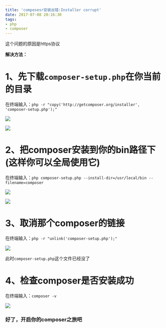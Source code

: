 ```yaml
---
title: 'composesr安装出错:Installer corrupt'
date: 2017-07-08 20:16:30
tags:
- php
- composer
---
```


这个问题的原因是https协议

**解决方法：**

# 1、先下载`composer-setup.php`在你当前的目录

在终端输入：`php -r "copy('http://getcomposer.org/installer', 'composer-setup.php');"`

![](http://oklbfi1yj.bkt.clouddn.com/composesr%E5%AE%89%E8%A3%85%E5%87%BA%E9%94%99:Installer%20corrupt/1.PNG)

![](http://oklbfi1yj.bkt.clouddn.com/composesr%E5%AE%89%E8%A3%85%E5%87%BA%E9%94%99:Installer%20corrupt/2.PNG)

# 2、把composer安装到你的bin路径下(这样你可以全局使用它)

在终端输入：`php composer-setup.php --install-dir=/usr/local/bin --filename=composer`

![](http://oklbfi1yj.bkt.clouddn.com/composesr%E5%AE%89%E8%A3%85%E5%87%BA%E9%94%99:Installer%20corrupt/3.PNG)

![](http://oklbfi1yj.bkt.clouddn.com/composesr%E5%AE%89%E8%A3%85%E5%87%BA%E9%94%99:Installer%20corrupt/4.PNG)

# 3、取消那个composer的链接

在终端输入：`php -r "unlink('composer-setup.php');"`

![](http://oklbfi1yj.bkt.clouddn.com/composesr%E5%AE%89%E8%A3%85%E5%87%BA%E9%94%99:Installer%20corrupt/5.PNG)

此时`composer-setup.php`这个文件已经没了

# 4、检查composer是否安装成功

在终端输入：`composer -v`

![](http://oklbfi1yj.bkt.clouddn.com/composesr%E5%AE%89%E8%A3%85%E5%87%BA%E9%94%99:Installer%20corrupt/6.PNG)

### 好了，开启你的composer之旅吧